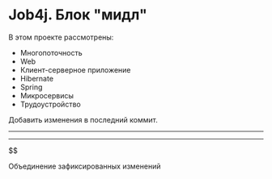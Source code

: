 # Job4j. Блок "мидл"

В этом проекте рассмотрены:
- Многопоточность
- Web
- Клиент-серверное приложение
- Hibernate
- Spring
- Микросервисы
- Трудоустройство

Добавить изменения в последний коммит.

--------------------------------------
**************************************
$$$$$$$$$$$$$$$$$$$$$$$$$$$$$$$$$$$$$$

Объединение зафиксированных изменений